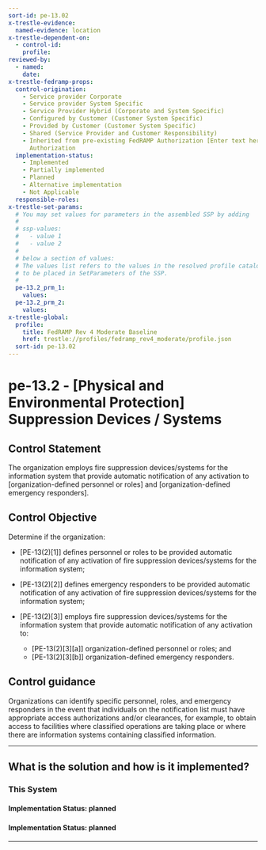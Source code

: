 ```yaml
---
sort-id: pe-13.02
x-trestle-evidence:
  named-evidence: location
x-trestle-dependent-on:
  - control-id:
    profile:
reviewed-by:
  - named:
    date:
x-trestle-fedramp-props:
  control-origination:
    - Service provider Corporate
    - Service provider System Specific
    - Service Provider Hybrid (Corporate and System Specific)
    - Configured by Customer (Customer System Specific)
    - Provided by Customer (Customer System Specific)
    - Shared (Service Provider and Customer Responsibility)
    - Inherited from pre-existing FedRAMP Authorization [Enter text here], Date of
      Authorization
  implementation-status:
    - Implemented
    - Partially implemented
    - Planned
    - Alternative implementation
    - Not Applicable
  responsible-roles:
x-trestle-set-params:
  # You may set values for parameters in the assembled SSP by adding
  #
  # ssp-values:
  #   - value 1
  #   - value 2
  #
  # below a section of values:
  # The values list refers to the values in the resolved profile catalog, and the ssp-values represent new values
  # to be placed in SetParameters of the SSP.
  #
  pe-13.2_prm_1:
    values:
  pe-13.2_prm_2:
    values:
x-trestle-global:
  profile:
    title: FedRAMP Rev 4 Moderate Baseline
    href: trestle://profiles/fedramp_rev4_moderate/profile.json
  sort-id: pe-13.02
---
```


# pe-13.2 - \[Physical and Environmental Protection\] Suppression Devices / Systems

## Control Statement

The organization employs fire suppression devices/systems for the information system that provide automatic notification of any activation to [organization-defined personnel or roles] and [organization-defined emergency responders].

## Control Objective

Determine if the organization:

- \[PE-13(2)[1]\] defines personnel or roles to be provided automatic notification of any activation of fire suppression devices/systems for the information system;

- \[PE-13(2)[2]\] defines emergency responders to be provided automatic notification of any activation of fire suppression devices/systems for the information system;

- \[PE-13(2)[3]\] employs fire suppression devices/systems for the information system that provide automatic notification of any activation to:

  - \[PE-13(2)[3][a]\] organization-defined personnel or roles; and
  - \[PE-13(2)[3][b]\] organization-defined emergency responders.

## Control guidance

Organizations can identify specific personnel, roles, and emergency responders in the event that individuals on the notification list must have appropriate access authorizations and/or clearances, for example, to obtain access to facilities where classified operations are taking place or where there are information systems containing classified information.

______________________________________________________________________

## What is the solution and how is it implemented?

<!-- For implementation status enter one of: implemented, partial, planned, alternative, not-applicable -->

<!-- Note that the list of rules under ### Rules: is read-only and changes will not be captured after assembly to JSON -->

### This System

<!-- Add implementation prose for the main This System component for control: pe-13.2 -->

#### Implementation Status: planned

### 

<!-- Add control implementation description here for control: pe-13.2 -->

#### Implementation Status: planned

______________________________________________________________________
